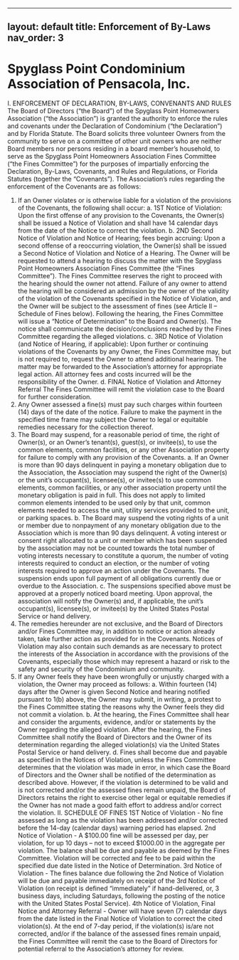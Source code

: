 
---
layout: default
title: Enforcement of By-Laws
nav_order: 3
---
# Spyglass Point Condominium Association of Pensacola, Inc.
I. ENFORCEMENT OF DECLARATION, BY-LAWS, CONVENANTS AND RULES
The Board of Directors (“the Board”) of the Spyglass Point Homeowners Association (“the
Association”) is granted the authority to enforce the rules and covenants under the Declaration
of Condominium (“the Declaration”) and by Florida Statute.
The Board solicits three volunteer Owners from the community to serve on a committee of other
unit owners who are neither Board members nor persons residing in a board member’s
household, to serve as the Spyglass Point Homeowners Association Fines Committee (“the
Fines Committee”) for the purposes of impartially enforcing the Declaration, By-Laws,
Covenants, and Rules and Regulations, or Florida Statutes (together the “Covenants”).
The Association’s rules regarding the enforcement of the Covenants are as follows:
1. If an Owner violates or is otherwise liable for a violation of the provisions of the Covenants,
the following shall occur:
a. 1ST Notice of Violation:
Upon the first offense of any provision to the Covenants, the Owner(s) shall be issued a
Notice of Violation and shall have 14 calendar days from the date of the Notice to correct
the violation.
b. 2ND Second Notice of Violation and Notice of Hearing; fees begin accruing:
Upon a second offense of a reoccurring violation, the Owner(s) shall be issued a Second
Notice of Violation and Notice of a Hearing. The Owner will be requested to attend a
hearing to discuss the matter with the Spyglass Point Homeowners Association Fines
Committee (the “Fines Committee”). The Fines Committee reserves the right to proceed
with the hearing should the owner not attend. Failure of any owner to attend the
hearing will be considered an admission by the owner of the validity of the violation of
the Covenants specified in the Notice of Violation, and the Owner will be subject to the
assessment of fines (see Article II – Schedule of Fines below).
Following the hearing, the Fines Committee will issue a “Notice of Determination” to
the Board and Owner(s). The notice shall communicate the decision/conclusions
reached by the Fines Committee regarding the alleged violations.
c. 3RD Notice of Violation (and Notice of Hearing, if applicable):
Upon further or continuing violations of the Covenants by any Owner, the Fines
Committee may, but is not required to, request the Owner to attend additional hearings.
The matter may be forwarded to the Association’s attorney for appropriate legal action.
All attorney fees and costs incurred will be the responsibility of the Owner.
d. FINAL Notice of Violation and Attorney Referral
The Fines Committee will remit the violation case to the Board for further consideration.
2. Any Owner assessed a fine(s) must pay such charges within fourteen (14) days of the date of
the notice. Failure to make the payment in the specified time frame may subject the Owner to
legal or equitable remedies necessary for the collection thereof.
3. The Board may suspend, for a reasonable period of time, the right of Owner(s), or an Owner’s
tenant(s), guest(s), or invitee(s), to use the common elements, common facilities, or any other
Association property for failure to comply with any provision of the Covenants.
a. If an Owner is more than 90 days delinquent in paying a monetary obligation due to
the Association, the Association may suspend the right of the Owner(s) or the unit’s
occupant(s), licensee(s), or invitee(s) to use common elements, common facilities, or any
other association property until the monetary obligation is paid in full. This does not
apply to limited common elements intended to be used only by that unit, common
elements needed to access the unit, utility services provided to the unit, or parking
spaces.
b. The Board may suspend the voting rights of a unit or member due to nonpayment of
any monetary obligation due to the Association which is more than 90 days delinquent.
A voting interest or consent right allocated to a unit or member which has been
suspended by the association may not be counted towards the total number of voting
interests necessary to constitute a quorum, the number of voting interests required to
conduct an election, or the number of voting interests required to approve an action
under the Covenants. The suspension ends upon full payment of all obligations
currently due or overdue to the Association.
c. The suspensions specified above must be approved at a properly noticed board
meeting. Upon approval, the association will notify the Owner(s) and, if applicable, the
unit’s occupant(s), licensee(s), or invitee(s) by the United States Postal Service or hand
delivery.
4. The remedies hereunder are not exclusive, and the Board of Directors and/or Fines
Committee may, in addition to notice or action already taken, take further action as provided
for in the Covenants. Notices of Violation may also contain such demands as are necessary to
protect the interests of the Association in accordance with the provisions of the Covenants,
especially those which may represent a hazard or risk to the safety and security of the
Condominium and community.
5. If any Owner feels they have been wrongfully or unjustly charged with a violation, the
Owner may proceed as follows:
a. Within fourteen (14) days after the Owner is given Second Notice and hearing notified
pursuant to 1(b) above, the Owner may submit, in writing, a protest to the Fines
Committee stating the reasons why the Owner feels they did not commit a violation.
b. At the hearing, the Fines Committee shall hear and consider the arguments, evidence,
and/or or statements by the Owner regarding the alleged violation. After the hearing,
the Fines Committee shall notify the Board of Directors and the Owner of its
determination regarding the alleged violation(s) via the United States Postal Service or
hand delivery.
d. Fines shall become due and payable as specified in the Notices of Violation, unless the
Fines Committee determines that the violation was made in error, in which case the
Board of Directors and the Owner shall be notified of the determination as described
above. However, if the violation is determined to be valid and is not corrected and/or
the assessed fines remain unpaid, the Board of Directors retains the right to exercise
other legal or equitable remedies if the Owner has not made a good faith effort to
address and/or correct the violation.
II. SCHEDULE OF FINES
1ST Notice of Violation - No fine assessed as long as the violation has been addressed and/or
corrected before the 14-day (calendar days) warning period has elapsed.
2nd Notice of Violation - A $100.00 fine will be assessed per day, per violation, for up 10 days – not
to exceed $1000.00 in the aggregate per violation. The balance shall be due and payable as
deemed by the Fines Committee. Violation will be corrected and fee to be paid within the
specified due date listed in the Notice of Determination.
3rd Notice of Violation - The fines balance due following the 2nd Notice of Violation will be due
and payable immediately on receipt of the 3rd Notice of Violation (on receipt is defined
“immediately” if hand-delivered, or, 3 business days, including Saturdays, following the
posting of the notice with the United States Postal Service).
4th Notice of Violation, Final Notice and Attorney Referral - Owner will have seven (7) calendar
days from the date listed in the Final Notice of Violation to correct the cited violation(s). At the
end of 7-day period, if the violation(s) is/are not corrected, and/or if the balance of the assessed
fines remain unpaid, the Fines Committee will remit the case to the Board of Directors for
potential referral to the Association’s attorney for review.
